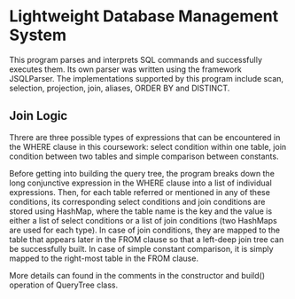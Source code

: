 # Lightweight Database Management System #

This program parses and interprets SQL commands and successfully executes them. Its own parser was written using the framework JSQLParser. The implementations supported by this program include scan, selection, projection,  join, aliases, ORDER BY and DISTINCT.



## Join Logic

Threre are three possible types of expressions that can be encountered in the WHERE clause in this coursework: select condition within one table, join condition between two tables and simple comparison between constants.

Before getting into building the query tree, the program breaks down the long conjunctive expression in the WHERE clause into a list of individual expressions. Then, for each table referred or mentioned in any of these conditions, its corresponding select conditions and join conditions are stored using HashMap, where the table name is the key and the value is either a list of select conditions or a list of join conditions (two HashMaps are used for each type). In case of join conditions, they are mapped to the table that appears later in the FROM clause so that a left-deep join tree can be successfully built. In case of simple constant comparison, it is simply mapped to the right-most table in the FROM clause.

More details can found in the comments in the constructor and build() operation of QueryTree class.